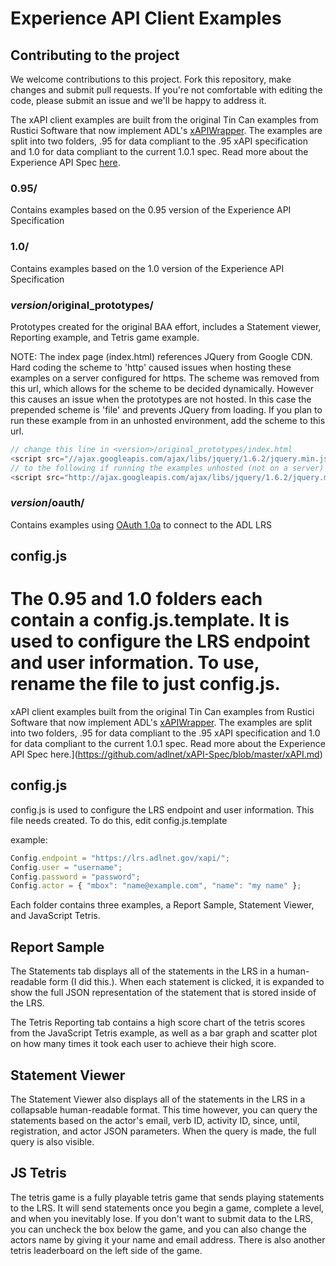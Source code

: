 Experience API Client Examples
=============================

## Contributing to the project
We welcome contributions to this project. Fork this repository, 
make changes and submit pull requests. If you're not comfortable 
with editing the code, please submit an issue and we'll be happy 
to address it.


The xAPI client examples are built from the original Tin Can examples from Rustici Software that now implement ADL's [xAPIWrapper](https://github.com/adlnet/xAPIWrapper). 
The examples are split into two folders, .95 for data compliant to the .95 xAPI specification and 1.0 for data compliant to the current 1.0.1 spec. Read more about the Experience API Spec [here](https://github.com/adlnet/xAPI-Spec/blob/master/xAPI.md).

### 0.95/
Contains examples based on the 0.95 version of the Experience API Specification

### 1.0/
Contains examples based on the 1.0 version of the Experience API Specification

### *version*/original_prototypes/
Prototypes created for the original BAA effort, includes a Statement viewer, 
Reporting example, and Tetris game example.

NOTE: The index page (index.html) references JQuery from Google CDN. Hard coding the scheme to 'http' caused issues when hosting these examples on a server configured for https. The scheme was removed from this url, which allows for the scheme to be decided dynamically. However this causes an issue when the prototypes are not hosted. In this case the prepended scheme is 'file' and prevents JQuery from loading. If you plan to run these example from in an unhosted environment, add the scheme to this url.

```javascript
// change this line in <version>/original_prototypes/index.html
<script src="//ajax.googleapis.com/ajax/libs/jquery/1.6.2/jquery.min.js"></script>
// to the following if running the examples unhosted (not on a server)
<script src="http://ajax.googleapis.com/ajax/libs/jquery/1.6.2/jquery.min.js"></script>
```

### *version*/oauth/
Contains examples using [OAuth 1.0a](https://tools.ietf.org/html/rfc5849) to connect 
to the ADL LRS

## config.js
The 0.95 and 1.0 folders each contain a config.js.template. It is used to configure the LRS endpoint and user information. To use, rename the file to just config.js.
=======
xAPI client examples built from the original Tin Can examples from Rustici Software that now implement ADL's [xAPIWrapper](https://github.com/adlnet/xAPIWrapper). 
The examples are split into two folders, .95 for data compliant to the .95 xAPI specification and 1.0 for data compliant to the current 1.0.1 spec. Read more about the Experience API Spec here.](https://github.com/adlnet/xAPI-Spec/blob/master/xAPI.md)

## config.js
config.js is used to configure the LRS endpoint and user information. This file needs created. To do this, edit config.js.template


example:
```javascript
Config.endpoint = "https://lrs.adlnet.gov/xapi/";
Config.user = "username";
Config.password = "password";
Config.actor = { "mbox": "name@example.com", "name": "my name" };
```

Each folder contains three examples, a Report Sample, Statement Viewer, and JavaScript Tetris.

## Report Sample

The Statements tab displays all of the statements in the LRS in a human-readable form (I did this.). When each statement is clicked, it is expanded to show the full JSON representation of the statement that is stored inside of the LRS.

The Tetris Reporting tab contains a high score chart of the tetris scores from the JavaScript Tetris example, as well as a bar graph and scatter plot on how many times it took each user to achieve their high score.

## Statement Viewer

The Statement Viewer also displays all of the statements in the LRS in a collapsable human-readable format. This time however, you can query the statements based on the actor's email, verb ID, activity ID, since, until, registration, and actor JSON parameters.  When the query is made, the full query is also visible.

## JS Tetris

The tetris game is a fully playable tetris game that sends playing statements to the LRS. It will send statements once you begin a game, complete a level, and when you inevitably lose. If you don't want to submit data to the LRS, you can uncheck the box below the game, and you can also change the actors name by giving it your name and email address. There is also another tetris leaderboard on the left side of the game.

